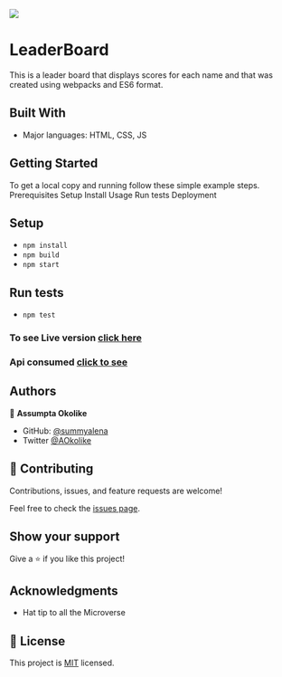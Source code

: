 ![](https://img.shields.io/badge/Microverse-blueviolet)

# LeaderBoard
This is a leader board that displays scores for each name and  that was created using webpacks and ES6 format.


## Built With

- Major languages: HTML, CSS, JS


## Getting Started
To get a local copy and running follow these simple example steps.
Prerequisites
Setup
Install
Usage
Run tests
Deployment

## Setup
- `npm install`
- `npm build`
- `npm start`

## Run tests 
- `npm test`

### To see Live version [click here](https://summyalena.github.io/Leaderboard/)

### Api consumed [click to see](https://us-central1-js-capstone-backend.cloudfunctions.net/api/games/2ehdutnghjd400irjf8nnv/scores/)

## Authors

👤 **Assumpta Okolike**

- GitHub: [@summyalena](https://github.com/summyalena)
- Twitter [@AOkolike](https://twitter.com/AOkolike)


## 🤝 Contributing

Contributions, issues, and feature requests are welcome!

Feel free to check the [issues page](../../issues/).

## Show your support

Give a ⭐️ if you like this project!

## Acknowledgments

- Hat tip to all the Microverse 

## 📝 License

This project is [MIT](./MIT.md) licensed.


